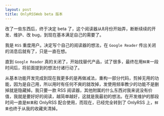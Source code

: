 ```yaml
---
layout: post
title: OnlyRSSWeb beta 版本
---
```

改了一些东西后，终于决定 beta 了，这个阅读器从8月份开始弄，断断续续的开发、维护、改 bug，到现在基本满足自己的需要了。

我是 `RSS` 重度用户。决定写个自己的阅读器的想法，在 `Google Reader` 传出关闭的消息后就有了，只是一直在想。

直到 `Google Reader` 真的关闭了，开始找替代产品，试了很多，最终在用`鲜果`一段时间后，将前面提到的想法付诸行动了。

从基本功能开发完成到现在我更多的是再做减法，重构一部分代码，剪掉无用的功能，因为是自己用，所以用时有任何不爽的就改掉，发使用频率教少的功能不是删掉就是隐藏掉。我只要一款 RSS 阅读器，其他附属的什么东西对我来说没有价值，我就是要好好的阅读，越简单越好，这就是我最初的想法。在开发维护的那段时间一直是`鲜果`和 OnlyRSS 配合使用，而现在，已经完全转到了 OnlyRSS 上，`鲜果`也终于从我的收藏夹清掉。